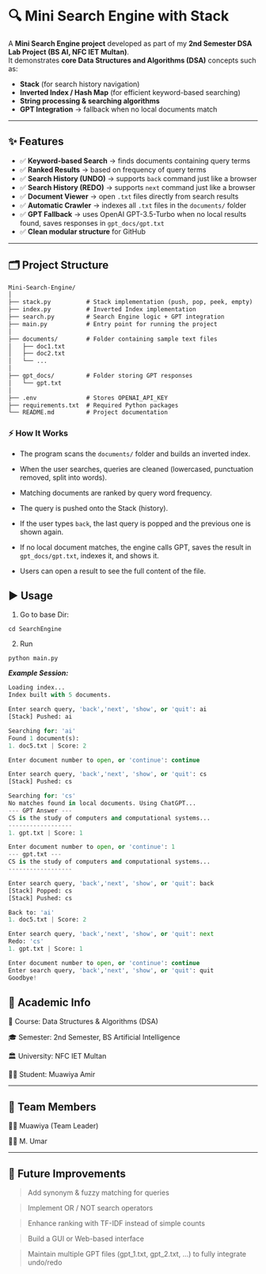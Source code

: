 # 🔍 Mini Search Engine with Stack 

A **Mini Search Engine project** developed as part of my **2nd Semester DSA Lab Project (BS AI, NFC IET Multan)**.  
It demonstrates **core Data Structures and Algorithms (DSA)** concepts such as:  
- **Stack** (for search history navigation)  
- **Inverted Index / Hash Map** (for efficient keyword-based searching)  
- **String processing & searching algorithms**  
- **GPT Integration** → fallback when no local documents match  

---

## ✨ Features
- ✅ **Keyword-based Search** → finds documents containing query terms  
- ✅ **Ranked Results** → based on frequency of query terms  
- ✅ **Search History (UNDO)** → supports `back` command just like a browser  
- ✅ **Search History (REDO)** → supports `next` command just like a browser  
- ✅ **Document Viewer** → open `.txt` files directly from search results  
- ✅ **Automatic Crawler** → indexes all `.txt` files in the `documents/` folder  
- ✅ **GPT Fallback** → uses OpenAI GPT-3.5-Turbo when no local results found, saves responses in `gpt_docs/gpt.txt`  
- ✅ **Clean modular structure** for GitHub  

---

## 🗂️ Project Structure
```txt
Mini-Search-Engine/
│
├── stack.py          # Stack implementation (push, pop, peek, empty)
├── index.py          # Inverted Index implementation
├── search.py         # Search Engine logic + GPT integration
├── main.py           # Entry point for running the project
│
├── documents/        # Folder containing sample text files
│   ├── doc1.txt
│   ├── doc2.txt
│   └── ...
│
├── gpt_docs/         # Folder storing GPT responses
│   └── gpt.txt
│
├── .env              # Stores OPENAI_API_KEY
├── requirements.txt  # Required Python packages
└── README.md         # Project documentation
```
### ⚡ How It Works

+ The program scans the `documents/` folder and builds an inverted index.

+ When the user searches, queries are cleaned (lowercased, punctuation removed, split into words).

+ Matching documents are ranked by query word frequency.

+ The query is pushed onto the Stack (history).

+ If the user types `back`, the last query is popped and the previous one is shown again.

+ If no local document matches, the engine calls GPT, saves the result in `gpt_docs/gpt.txt`, indexes it, and shows it.

+ Users can open a result to see the full content of the file.

## ▶️ Usage

1. Go to base Dir:
```batch
cd SearchEngine
```
2. Run 
```batch
python main.py
```

***Example Session:***
```py
Loading index...
Index built with 5 documents.

Enter search query, 'back','next', 'show', or 'quit': ai
[Stack] Pushed: ai

Searching for: 'ai'
Found 1 document(s):
1. doc5.txt | Score: 2

Enter document number to open, or 'continue': continue

Enter search query, 'back','next', 'show', or 'quit': cs
[Stack] Pushed: cs

Searching for: 'cs'
No matches found in local documents. Using ChatGPT...
--- GPT Answer ---
CS is the study of computers and computational systems...
------------------
1. gpt.txt | Score: 1

Enter document number to open, or 'continue': 1
--- gpt.txt ---
CS is the study of computers and computational systems...
------------------

Enter search query, 'back','next', 'show', or 'quit': back
[Stack] Popped: cs
[Stack] Pushed: cs

Back to: 'ai'
1. doc5.txt | Score: 2

Enter search query, 'back','next', 'show', or 'quit': next
Redo: 'cs'
1. gpt.txt | Score: 1

Enter document number to open, or 'continue': continue
Enter search query, 'back','next', 'show', or 'quit': quit
Goodbye!
```

## 🏫 Academic Info

📖 Course: Data Structures & Algorithms (DSA)

🎓 Semester: 2nd Semester, BS Artificial Intelligence

🏛️ University: NFC IET Multan

👨‍💻 Student: Muawiya Amir

---
## 👥 Team Members

👨‍💻 Muawiya (Team Leader)

👨‍💻 M. Umar

---

## 🚀 Future Improvements

> Add synonym & fuzzy matching for queries

> Implement OR / NOT search operators

> Enhance ranking with TF-IDF instead of simple    counts

> Build a GUI or Web-based interface

> Maintain multiple GPT files (gpt_1.txt, gpt_2.txt, ...) to fully integrate undo/redo